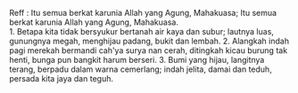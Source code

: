 Reff :
Itu semua berkat karunia Allah yang Agung, Mahakuasa;
Itu semua berkat karunia Allah yang Agung, Mahakuasa.
<br>
1.
Betapa kita tidak bersyukur bertanah air kaya dan subur;
lautnya luas, gunungnya megah, menghijau padang, bukit dan lembah.
2.
Alangkah indah pagi merekah bermandi cah'ya surya nan cerah,
ditingkah kicau burung tak henti, bunga pun bangkit harum berseri.
3.
Bumi yang hijau, langitnya terang, berpadu dalam warna cemerlang;
indah jelita, damai dan teduh, persada kita jaya dan teguh.